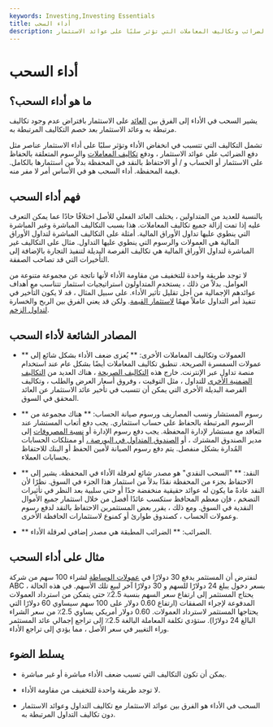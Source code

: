 ```yaml
---
keywords: Investing,Investing Essentials
title: أداء السحب
description: يشير السحب في الأداء عادةً إلى التأثير السلبي للاحتفاظ بالنقد ودفع الضرائب وتكاليف المعاملات التي تؤثر سلبًا على عوائد الاستثمار.
---
```


# أداء السحب
## ما هو أداء السحب؟

يشير السحب في الأداء إلى الفرق بين [العائد](/return) على الاستثمار بافتراض عدم وجود تكاليف مرتبطة به وعائد الاستثمار بعد خصم التكاليف المرتبطة به.

تشمل التكاليف التي تتسبب في انخفاض الأداء وتؤثر سلبًا على أداء الاستثمار عناصر مثل دفع الضرائب على عوائد الاستثمار ، ودفع [تكاليف المعاملات](/transactioncosts) والرسوم المتعلقة بالحفاظ على الاستثمار أو الحساب و / أو الاحتفاظ بالنقد في المحفظة بدلاً من استثمارها بالكامل. قيمة المحفظة. أداء السحب هو في الأساس أمر لا مفر منه.

## فهم أداء السحب

بالنسبة للعديد من المتداولين ، يختلف العائد الفعلي للأصل اختلافًا حادًا عما يمكن التعرف عليه إذا تمت إزالة جميع تكاليف المعاملات. هذا بسبب التكاليف المباشرة وغير المباشرة التي ينطوي عليها تداول الأوراق المالية. أمثلة على التكاليف المباشرة لتداول الأوراق المالية هي العمولات والرسوم التي ينطوي عليها التداول. مثال على التكاليف غير المباشرة لتداول الأوراق المالية هي تكاليف الفرصة البديلة لتنفيذ التجارة بالإضافة إلى التأخيرات التي قد تصاحب الصفقة.

لا توجد طريقة واحدة للتخفيف من مقاومة الأداء لأنها ناتجة عن مجموعة متنوعة من العوامل. بدلاً من ذلك ، يستخدم المتداولون استراتيجيات استثمار تتناسب مع أهداف عوائدهم الإجمالية من أجل تقليل تأثير الأداء. على سبيل المثال ، قد لا يكون التأخير في تنفيذ أمر التداول عاملاً مهمًا [لاستثمار القيمة](/valueinvesting). ولكن قد يعني الفرق بين الربح والخسارة [لتداول الزخم](/momentum_investing).

## المصادر الشائعة لأداء السحب

- ** العمولات وتكاليف المعاملات الأخرى: ** يُعزى ضعف الأداء بشكل شائع إلى عمولات السمسرة الصريحة. تنطبق تكاليف المعاملات أيضًا بشكل عام عند استخدام منصة تداول عبر الإنترنت. خارج هذه [التكاليف الصريحة](/explicitcost) ، هناك العديد من [التكاليف الضمنية الأخرى](/implicitcost) للتداول ، مثل التوقيت ، وفروق أسعار العرض والطلب ، وتكاليف الفرصة البديلة الأخرى التي يمكن أن تتسبب في تأخير عائد الاستثمار عن العائد المحقق في السوق.

- ** رسوم المستشار ونسب المصاريف ورسوم صيانة الحساب: ** هناك مجموعة من الرسوم المرتبطة بالحفاظ على حساب استثماري. يجب دفع أتعاب المستشار عند التعاقد مع مستشار لإدارة المحفظة. يجب دفع رسوم الإدارة أو [نسبة المصروفات](/expenseratio) إلى مدير الصندوق المشترك ، أو [الصندوق المتداول في البورصة ،](/etf) أو ممتلكات الحسابات المُدارة بشكل منفصل. يتم دفع رسوم الصيانة لأمين الحفظ أو البنك للاحتفاظ بحسابات العملاء.

- ** النقد: ** "السحب النقدي" هو مصدر شائع لعرقلة الأداء في المحفظة. يشير إلى الاحتفاظ بجزء من المحفظة نقدًا بدلاً من استثمار هذا الجزء في السوق. نظرًا لأن النقد عادةً ما يكون له عوائد حقيقية منخفضة جدًا أو حتى سلبية بعد النظر في تأثيرات التضخم ، فإن معظم المحافظ ستكسب عائدًا أفضل من خلال استثمار جميع الأموال النقدية في السوق. ومع ذلك ، يقرر بعض المستثمرين الاحتفاظ بالنقد لدفع رسوم وعمولات الحساب ، كصندوق طوارئ أو كمنوع لاستثمارات الحافظة الأخرى.

- ** الضرائب: ** الضرائب المطبقة هي مصدر إضافي لعرقلة الأداء.

## مثال على أداء السحب

لنفترض أن المستثمر يدفع 30 دولارًا في [عمولات الوساطة](/commission) لشراء 100 سهم من شركة ABC بسعر دخول يبلغ 24 دولارًا للسهم و 30 دولارًا آخر لبيع تلك الأسهم. في هذه الحالة ، يحتاج المستثمر إلى ارتفاع سعر السهم بنسبة 2.5٪ حتى يتمكن من استرداد العمولات المدفوعة لإجراء الصفقات (ارتفاع 0.60 دولار على 100 سهم سيساوي 60 دولارًا التي يحتاجها المستثمر لاسترداد العمولات. 0.60 دولار أمريكي يساوي 2.5٪ من سعر الشراء البالغ 24 دولارًا). ستؤدي تكلفة المعاملة البالغة 2.5٪ إلى تراجع إجمالي عائد المستثمر وراء التغيير في سعر الأصل ، مما يؤدي إلى تراجع الأداء.

## يسلط الضوء

- يمكن أن تكون التكاليف التي تسبب ضعف الأداء مباشرة أو غير مباشرة.

- لا توجد طريقة واحدة للتخفيف من مقاومة الأداء.

- السحب في الأداء هو الفرق بين عوائد الاستثمار مع تكاليف التداول وعوائد الاستثمار دون تكاليف التداول المرتبطة به.

